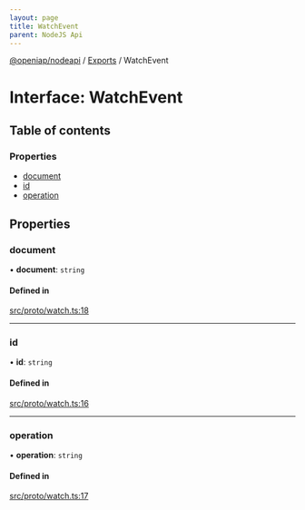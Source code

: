 ```yaml
---
layout: page
title: WatchEvent
parent: NodeJS Api
---
```

[@openiap/nodeapi](../README) / [Exports](../modules) / WatchEvent

# Interface: WatchEvent

## Table of contents

### Properties

- [document](WatchEvent#document)
- [id](WatchEvent#id)
- [operation](WatchEvent#operation)

## Properties

### document

• **document**: `string`

#### Defined in

[src/proto/watch.ts:18](https://github.com/openiap/nodeapi/blob/a6b5438/src/proto/watch.ts#L18)

___

### id

• **id**: `string`

#### Defined in

[src/proto/watch.ts:16](https://github.com/openiap/nodeapi/blob/a6b5438/src/proto/watch.ts#L16)

___

### operation

• **operation**: `string`

#### Defined in

[src/proto/watch.ts:17](https://github.com/openiap/nodeapi/blob/a6b5438/src/proto/watch.ts#L17)
